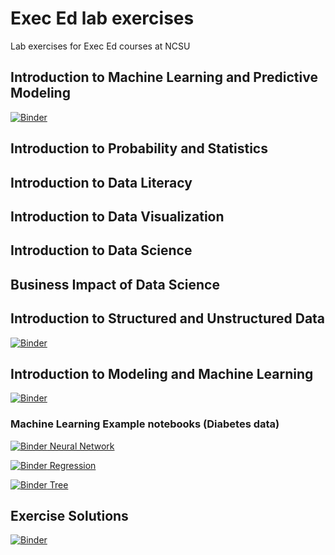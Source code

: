 # Exec Ed lab exercises

Lab exercises for Exec Ed courses at NCSU

## Introduction to Machine Learning and Predictive Modeling

[![Binder](https://mybinder.org/badge_logo.svg)](https://mybinder.org/v2/gh/jld23/linearAlgebra.git/master?urlpath=lab)

## Introduction to Probability and Statistics

## Introduction to Data Literacy

## Introduction to Data Visualization

## Introduction to Data Science

## Business Impact of Data Science

## Introduction to Structured and Unstructured Data

[![Binder](https://mybinder.org/badge_logo.svg)](https://mybinder.org/v2/gh/jld23/linearAlgebra.git/master?urlpath=lab/tree/introStructUnstruct/nltk_exercise.ipynb)

## Introduction to Modeling and Machine Learning

[![Binder](https://mybinder.org/badge_logo.svg)](https://mybinder.org/v2/gh/jld23/linearAlgebra.git/master?urlpath=lab/tree/introMachineLearning/carsML.ipynb)

### Machine Learning Example notebooks (Diabetes data)

[![Binder](https://mybinder.org/badge_logo.svg) Neural Network](https://mybinder.org/v2/gh/jld23/linearAlgebra.git/master?urlpath=lab/tree/introMachineLearning/neuralNetwork_diabetes.ipynb)

[![Binder](https://mybinder.org/badge_logo.svg) Regression](https://mybinder.org/v2/gh/jld23/linearAlgebra.git/master?urlpath=lab/tree/introMachineLearning/regression_diabetes.ipynb)

[![Binder](https://mybinder.org/badge_logo.svg) Tree](https://mybinder.org/v2/gh/jld23/linearAlgebra.git/master?urlpath=lab/tree/introMachineLearning/tree_diabetes.ipynb)

## Exercise Solutions

[![Binder](https://mybinder.org/badge_logo.svg)](https://mybinder.org/v2/gh/jld23/linearAlgebra.git/master?urlpath=lab/tree/solutions/nltk_exercise_solution.ipynb)

